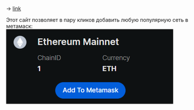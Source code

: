 -> [link](https://chainlist.org/)

Этот сайт позволяет в пару кликов добавить любую популярную сеть в метамаск:
![](_attachments/529f8c73cc99b3305d5f2ea11c05cfc8.png)
